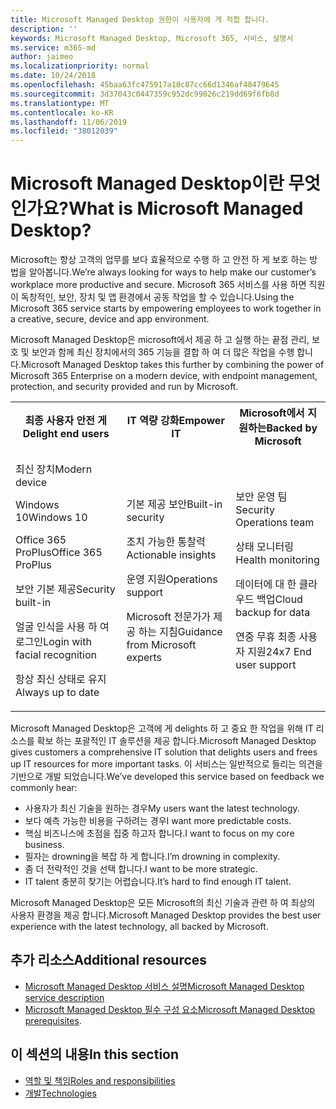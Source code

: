 ```yaml
---
title: Microsoft Managed Desktop 권한이 사용자에 게 적합 합니다.
description: ''
keywords: Microsoft Managed Desktop, Microsoft 365, 서비스, 설명서
ms.service: m365-md
author: jaimeo
ms.localizationpriority: normal
ms.date: 10/24/2018
ms.openlocfilehash: 45baa63fc475917a10c87cc66d1346af48479645
ms.sourcegitcommit: 3d37043c0447359c952dc99026c219dd69f6fb8d
ms.translationtype: MT
ms.contentlocale: ko-KR
ms.lasthandoff: 11/06/2019
ms.locfileid: "38012039"
---
```

# <a name="what-is-microsoft-managed-desktop"></a><span data-ttu-id="d7587-103">Microsoft Managed Desktop이란 무엇인가요?</span><span class="sxs-lookup"><span data-stu-id="d7587-103">What is Microsoft Managed Desktop?</span></span>

<!--from Overview-->

<span data-ttu-id="d7587-104">Microsoft는 항상 고객의 업무를 보다 효율적으로 수행 하 고 안전 하 게 보호 하는 방법을 알아봅니다.</span><span class="sxs-lookup"><span data-stu-id="d7587-104">We’re always looking for ways to help make our customer’s workplace more productive and secure.</span></span> <span data-ttu-id="d7587-105">Microsoft 365 서비스를 사용 하면 직원이 독창적인, 보안, 장치 및 앱 환경에서 공동 작업을 할 수 있습니다.</span><span class="sxs-lookup"><span data-stu-id="d7587-105">Using the Microsoft 365 service starts by empowering employees to work together in a creative, secure, device and app environment.</span></span>

<span data-ttu-id="d7587-106">Microsoft Managed Desktop은 microsoft에서 제공 하 고 실행 하는 끝점 관리, 보호 및 보안과 함께 최신 장치에서의 365 기능을 결합 하 여 더 많은 작업을 수행 합니다.</span><span class="sxs-lookup"><span data-stu-id="d7587-106">Microsoft Managed Desktop takes this further by combining the power of Microsoft 365 Enterprise on a modern device, with endpoint management, protection, and security provided and run by Microsoft.</span></span>


<table>
<tr><th><span data-ttu-id="d7587-107">최종 사용자 안전 게</span><span class="sxs-lookup"><span data-stu-id="d7587-107">Delight end users</span></span></th><th><span data-ttu-id="d7587-108">IT 역량 강화</span><span class="sxs-lookup"><span data-stu-id="d7587-108">Empower IT</span></span></th><th><span data-ttu-id="d7587-109">Microsoft에서 지 원하는</span><span class="sxs-lookup"><span data-stu-id="d7587-109">Backed by Microsoft</span></span></th></tr>
<tr><td><p><span data-ttu-id="d7587-110">최신 장치</span><span class="sxs-lookup"><span data-stu-id="d7587-110">Modern device</span></span></p><p><span data-ttu-id="d7587-111">Windows 10</span><span class="sxs-lookup"><span data-stu-id="d7587-111">Windows 10</span></span></p><p><span data-ttu-id="d7587-112">Office 365 ProPlus</span><span class="sxs-lookup"><span data-stu-id="d7587-112">Office 365 ProPlus</span></span></p><p><span data-ttu-id="d7587-113">보안 기본 제공</span><span class="sxs-lookup"><span data-stu-id="d7587-113">Security built-in</span></span></p><p><span data-ttu-id="d7587-114">얼굴 인식을 사용 하 여 로그인</span><span class="sxs-lookup"><span data-stu-id="d7587-114">Login with facial recognition</span></span></p><p><span data-ttu-id="d7587-115">항상 최신 상태로 유지</span><span class="sxs-lookup"><span data-stu-id="d7587-115">Always up to date</span></span></p></td><td><p><span data-ttu-id="d7587-116">기본 제공 보안</span><span class="sxs-lookup"><span data-stu-id="d7587-116">Built-in security</span></span></p><p><span data-ttu-id="d7587-117">조치 가능한 통찰력</span><span class="sxs-lookup"><span data-stu-id="d7587-117">Actionable insights</span></span></p><p><span data-ttu-id="d7587-118">운영 지원</span><span class="sxs-lookup"><span data-stu-id="d7587-118">Operations support</span></span></p><p><span data-ttu-id="d7587-119">Microsoft 전문가가 제공 하는 지침</span><span class="sxs-lookup"><span data-stu-id="d7587-119">Guidance from Microsoft experts</span></span></p></td><td><p><span data-ttu-id="d7587-120">보안 운영 팀</span><span class="sxs-lookup"><span data-stu-id="d7587-120">Security Operations team</span></span></p><p><span data-ttu-id="d7587-121">상태 모니터링</span><span class="sxs-lookup"><span data-stu-id="d7587-121">Health monitoring</span></span></p><p><span data-ttu-id="d7587-122">데이터에 대 한 클라우드 백업</span><span class="sxs-lookup"><span data-stu-id="d7587-122">Cloud backup for data</span></span></p><p><span data-ttu-id="d7587-123">연중 무휴 최종 사용자 지원</span><span class="sxs-lookup"><span data-stu-id="d7587-123">24x7 End user support</span></span></p></td></tr>
</table>

<span data-ttu-id="d7587-124">Microsoft Managed Desktop은 고객에 게 delights 하 고 중요 한 작업을 위해 IT 리소스를 확보 하는 포괄적인 IT 솔루션을 제공 합니다.</span><span class="sxs-lookup"><span data-stu-id="d7587-124">Microsoft Managed Desktop gives customers a comprehensive IT solution that delights users and frees up IT resources for more important tasks.</span></span> <span data-ttu-id="d7587-125">이 서비스는 일반적으로 들리는 의견을 기반으로 개발 되었습니다.</span><span class="sxs-lookup"><span data-stu-id="d7587-125">We’ve developed this service based on feedback we commonly hear:</span></span>
- <span data-ttu-id="d7587-126">사용자가 최신 기술을 원하는 경우</span><span class="sxs-lookup"><span data-stu-id="d7587-126">My users want the latest technology.</span></span>
- <span data-ttu-id="d7587-127">보다 예측 가능한 비용을 구하려는 경우</span><span class="sxs-lookup"><span data-stu-id="d7587-127">I want more predictable costs.</span></span>
- <span data-ttu-id="d7587-128">핵심 비즈니스에 초점을 집중 하고자 합니다.</span><span class="sxs-lookup"><span data-stu-id="d7587-128">I want to focus on my core business.</span></span> 
- <span data-ttu-id="d7587-129">필자는 drowning을 복잡 하 게 합니다.</span><span class="sxs-lookup"><span data-stu-id="d7587-129">I’m drowning in complexity.</span></span> 
- <span data-ttu-id="d7587-130">좀 더 전략적인 것을 선택 합니다.</span><span class="sxs-lookup"><span data-stu-id="d7587-130">I want to be more strategic.</span></span> 
- <span data-ttu-id="d7587-131">IT talent 충분히 찾기는 어렵습니다.</span><span class="sxs-lookup"><span data-stu-id="d7587-131">It’s hard to find enough IT talent.</span></span>  

<span data-ttu-id="d7587-132">Microsoft Managed Desktop은 모든 Microsoft의 최신 기술과 관련 하 여 최상의 사용자 환경을 제공 합니다.</span><span class="sxs-lookup"><span data-stu-id="d7587-132">Microsoft Managed Desktop provides the best user experience with the latest technology, all backed by Microsoft.</span></span> 

## <a name="additional-resources"></a><span data-ttu-id="d7587-133">추가 리소스</span><span class="sxs-lookup"><span data-stu-id="d7587-133">Additional resources</span></span>
- [<span data-ttu-id="d7587-134">Microsoft Managed Desktop 서비스 설명</span><span class="sxs-lookup"><span data-stu-id="d7587-134">Microsoft Managed Desktop service description</span></span>](../service-description/index.md)
- <span data-ttu-id="d7587-135">[Microsoft Managed Desktop 필수 구성 요소](../get-ready/prerequisites.md)</span><span class="sxs-lookup"><span data-stu-id="d7587-135">[Microsoft Managed Desktop prerequisites](../get-ready/prerequisites.md).</span></span>

<!--When you enroll in Microsoft Managed Desktop, Microsoft provides you with devices that are configured to join your Azure Active Directory tenant. Windows 10, Office 365, and some apps and features associated with [Microsoft 365 Enterprise E5](https://www.microsoft.com/microsoft-365/compare-all-microsoft-365-plans) are installed (by Microsoft) on your devices. When your employees who are using these devices need help, they contact Microsoft Managed Desktop support (provided by Microsoft) through a custom chat app.--> 

<!--With Microsoft Managed Desktop, you get **software as a service** (Microsoft 365 E5), **Device as a service** (Microsoft Surface devices ready to use), and **IT support as a service** (Help desk and more).--> 
 
## <a name="in-this-section"></a><span data-ttu-id="d7587-136">이 섹션의 내용</span><span class="sxs-lookup"><span data-stu-id="d7587-136">In this section</span></span>
- [<span data-ttu-id="d7587-137">역할 및 책임</span><span class="sxs-lookup"><span data-stu-id="d7587-137">Roles and responsibilities</span></span>](roles-and-responsibilities.md)
- [<span data-ttu-id="d7587-138">개발</span><span class="sxs-lookup"><span data-stu-id="d7587-138">Technologies</span></span>](technologies.md)
